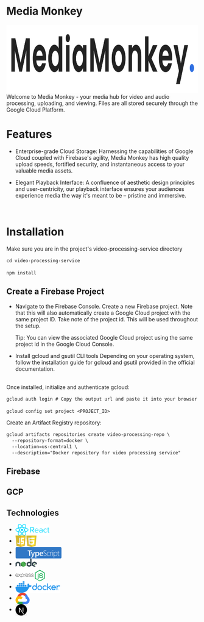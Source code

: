# Media Monkey

 <img src="assets/logo-main.png" alt="logo-main" title="logo-main" align="center" height="180" />

<br>
Welcome to Media Monkey - your media hub for video and audio processing, uploading, and viewing.
Files are all stored securely through the Google Cloud Platform.

# Features

- Enterprise-grade Cloud Storage: Harnessing the capabilities of Google Cloud coupled with Firebase's agility, Media Monkey has high quality upload speeds, fortified security, and instantaneous access to your valuable media assets.

- Elegant Playback Interface: A confluence of aesthetic design principles and user-centricity, our playback interface ensures your audiences experience media the way it's meant to be – pristine and immersive.

  <br>

# Installation

Make sure you are in the project's video-processing-service directory

```
cd video-processing-service

npm install
```

## Create a Firebase Project

- Navigate to the Firebase Console.
  Create a new Firebase project. Note that this will also automatically create a Google Cloud project with the same project ID.
  Take note of the project id. This will be used throughout the setup.

  Tip: You can view the associated Google Cloud project using the same project id in the Google Cloud Console.

- Install gcloud and gsutil CLI tools
  Depending on your operating system, follow the installation guide for gcloud and gsutil provided in the official documentation.

<br> 
Once installed, initialize and authenticate gcloud:

<br>

```
gcloud auth login # Copy the output url and paste it into your browser

gcloud config set project <PROJECT_ID>

```

Create an Artifact Registry repository:

```
gcloud artifacts repositories create video-processing-repo \
  --repository-format=docker \
  --location=us-central1 \
  --description="Docker repository for video processing service"

```

## Firebase

## GCP

## Technologies

- <a href="#"><img src="assets/react-logo-color.png" alt="React" title="React" align="center" height='30'  /></a>
- <a href="#"><img src="assets/js-logo-color.png" alt="JavaScript" title="JavaScript" align="center" height='30'  /></a>
- <a href="#"><img src="assets/ts-logo-long-blue.png" alt="TypeScript" title="TypeScript" align="center" height='30'  /></a>
- <a href="#"><img src="assets/node-logo-color.png" alt="Node" title="Node" align="center" height='30'  /></a>
- <a href="#"><img src="assets/express-logo-color.png" alt="Express" title="Express" align="center" height='30'  /></a>
- <a href="#"><img src="assets/docker-logo-color.png" alt="Docker" title="Docker" align="center" height='30'  /></a>
- <a href="#"><img src="assets/gcp-logo-color.svg" alt="GCP" title="GCP" align="center" height='30'  /></a>
- <a href="#"><img src="assets/nextjs-logo-color.png" alt="nextjs" title="nextjs" align="center" height='30'  /></a>
